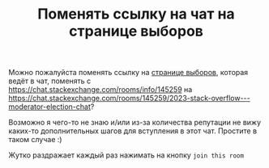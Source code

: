 ﻿---
title: "Поменять ссылку на чат на странице выборов"
se.owner.user_id: 385375
se.owner.display_name: "EzioMercer"
se.owner.link: "https://ru.meta.stackoverflow.com/users/385375/eziomercer"
se.link: "https://ru.meta.stackoverflow.com/questions/12577/%d0%9f%d0%be%d0%bc%d0%b5%d0%bd%d1%8f%d1%82%d1%8c-%d1%81%d1%81%d1%8b%d0%bb%d0%ba%d1%83-%d0%bd%d0%b0-%d1%87%d0%b0%d1%82-%d0%bd%d0%b0-%d1%81%d1%82%d1%80%d0%b0%d0%bd%d0%b8%d1%86%d0%b5-%d0%b2%d1%8b%d0%b1%d0%be%d1%80%d0%be%d0%b2"
se.question_id: 12577
se.post_type: question
---
<p>Можно пожалуйста поменять ссылку на <a href="https://ru.stackoverflow.com/election">странице выборов</a>, которая ведёт в чат, поменять с <a href="https://chat.stackexchange.com/rooms/info/145259">https://chat.stackexchange.com/rooms/info/145259</a> на <a href="https://chat.stackexchange.com/rooms/145259/2023-stack-overflow---moderator-election-chat">https://chat.stackexchange.com/rooms/145259/2023-stack-overflow---moderator-election-chat</a>?</p>
<p>Возможно я чего-то не знаю и/или из-за количества репутации не вижу каких-то дополнительных шагов для вступления в этот чат. Простите в таком случае :)</p>
<p>Жутко раздражает каждый раз нажимать на кнопку <code>join this room</code></p>
